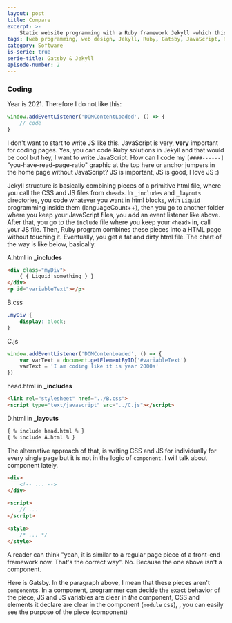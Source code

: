 ```yaml
---
layout: post
title: Compare
excerpt: >-
    Static website programming with a Ruby framework Jekyll -which this webpage is written in- and a JavaScript framework Gatsby.
tags: [web programming, web design, Jekyll, Ruby, Gatsby, JavaScript, React, SSG]
category: Software
is-serie: true
serie-title: Gatsby & Jekyll 
episode-number: 2
---
```


### Coding 

Year is 2021. Therefore I do not like this:

```js
window.addEventListener('DOMContentLoaded', () => {
    // code
}
```

I don't want to start to write JS like this. JavaScript is very, **very** important for coding pages. Yes, you can code Ruby solutions in Jekyll and that would be cool but hey, I want to write JavaScript. How can I code my `[####------]` "you-have-read-page-ratio" graphic at the top here or anchor jumpers in the home page without JavaScript? JS is important, JS is good, I love JS :)

Jekyll structure is basically combining pieces of a primitive html file, where you call the CSS and JS files from `<head>`. In `_includes` and `_layouts` directories, you code whatever you want in html blocks, with `Liquid` programming inside them (languageCount++), then you go to another folder where you keep your JavaScript files, you add an event listener like above. After that, you go to the `include` file where you keep your `<head>` in, call your JS file. Then, Ruby program combines these pieces into a HTML page without touching it. Eventually,  you get a fat and dirty html file. The chart of the way is like below, basically.

<div class="codefile-head">
A.html in <b>_includes</b>
</div>

```html
<div class="myDiv">
    { { Liquid something } }
</div>
<p id="variableText"></p>
```

<div class="codefile-head">
B.css
</div>

```css
.myDiv {
    display: block;
}
```

<div class="codefile-head">
C.js
</div>

```javascript
window.addEventListener('DOMContenLoaded', () => {
    var varText = document.getElementByID('#variableText')
    varText = 'I am coding like it is year 2000s'
})
```

<div class="codefile-head">
head.html in <b>_includes</b>
</div>

```html
<link rel="stylesheet" href="../B.css">
<script type="text/javascript" src="../C.js"></script>
```

<div class="codefile-head">
D.html in <b>_layouts</b>
</div>

```html
{ % include head.html % }
{ % include A.html % }
```

The alternative approach of that, is writing CSS and JS for individually for every single page but it is not in the logic of `component`. I will talk about component lately.

```html
<div>
    <!-- ... -->
</div>

<script>
    // ...
</script>

<style>
    /* ... */
</style>
```

A reader can think "yeah, it is similar to a regular page piece of a front-end framework now. That's the correct way". No. Because the one above isn't a component.

Here is Gatsby. In the paragraph above, I mean that these pieces aren't `component`s. In a component, programmer can decide the exact behavior of the piece, JS and JS variables are clear in *the* component, CSS and elements it declare are clear in the component (`module` css), , you can easily see the purpose of the piece (component)
